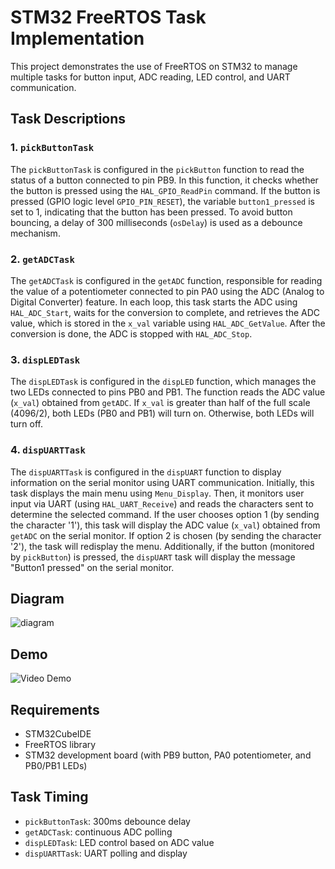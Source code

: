 # STM32 FreeRTOS Task Implementation

This project demonstrates the use of FreeRTOS on STM32 to manage multiple tasks for button input, ADC reading, LED control, and UART communication.

## Task Descriptions

### 1. `pickButtonTask`
The `pickButtonTask` is configured in the `pickButton` function to read the status of a button connected to pin PB9. In this function, it checks whether the button is pressed using the `HAL_GPIO_ReadPin` command. If the button is pressed (GPIO logic level `GPIO_PIN_RESET`), the variable `button1_pressed` is set to 1, indicating that the button has been pressed. To avoid button bouncing, a delay of 300 milliseconds (`osDelay`) is used as a debounce mechanism.

### 2. `getADCTask`
The `getADCTask` is configured in the `getADC` function, responsible for reading the value of a potentiometer connected to pin PA0 using the ADC (Analog to Digital Converter) feature. In each loop, this task starts the ADC using `HAL_ADC_Start`, waits for the conversion to complete, and retrieves the ADC value, which is stored in the `x_val` variable using `HAL_ADC_GetValue`. After the conversion is done, the ADC is stopped with `HAL_ADC_Stop`.

### 3. `dispLEDTask`
The `dispLEDTask` is configured in the `dispLED` function, which manages the two LEDs connected to pins PB0 and PB1. The function reads the ADC value (`x_val`) obtained from `getADC`. If `x_val` is greater than half of the full scale (4096/2), both LEDs (PB0 and PB1) will turn on. Otherwise, both LEDs will turn off.

### 4. `dispUARTTask`
The `dispUARTTask` is configured in the `dispUART` function to display information on the serial monitor using UART communication. Initially, this task displays the main menu using `Menu_Display`. Then, it monitors user input via UART (using `HAL_UART_Receive`) and reads the characters sent to determine the selected command. If the user chooses option 1 (by sending the character '1'), this task will display the ADC value (`x_val`) obtained from `getADC` on the serial monitor. If option 2 is chosen (by sending the character '2'), the task will redisplay the menu. Additionally, if the button (monitored by `pickButton`) is pressed, the `dispUART` task will display the message "Button1 pressed" on the serial monitor.

## Diagram
![diagram](https://github.com/user-attachments/assets/617a1c90-4bbc-4c8a-89c1-2543794538af)

## Demo
![Video Demo]([https://github.com/user-attachments/assets/4104e2a2-b2be-41cd-9762-dd3282ddc70a](https://github.com/user-attachments/assets/c93ed753-c58e-407c-b26c-b284fcffe879.mp4))

## Requirements
- STM32CubeIDE
- FreeRTOS library
- STM32 development board (with PB9 button, PA0 potentiometer, and PB0/PB1 LEDs)

## Task Timing
- `pickButtonTask`: 300ms debounce delay
- `getADCTask`: continuous ADC polling
- `dispLEDTask`: LED control based on ADC value
- `dispUARTTask`: UART polling and display

